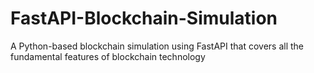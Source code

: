 # FastAPI-Blockchain-Simulation
A Python-based blockchain simulation using FastAPI that covers all the fundamental features of blockchain technology
